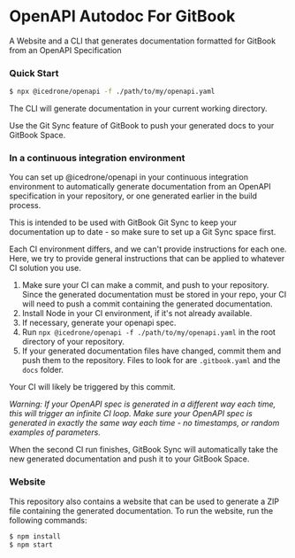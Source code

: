 # OpenAPI Autodoc For GitBook


A Website and a CLI that generates documentation formatted for GitBook from an
OpenAPI Specification


### Quick Start
```sh
$ npx @icedrone/openapi -f ./path/to/my/openapi.yaml
```

The CLI will generate documentation in your current working directory.

Use the Git Sync feature of GitBook to push your generated docs to your GitBook
Space.

### In a continuous integration environment

You can set up @icedrone/openapi in your continuous integration
environment to automatically generate documentation from an OpenAPI
specification in your repository, or one generated earlier in the build process.

This is intended to be used with GitBook Git Sync to keep your documentation up
to date - so make sure to set up a Git Sync space first.

Each CI environment differs, and we can't provide instructions for each one.
Here, we try to provide general instructions that can be applied to whatever CI
solution you use.

1. Make sure your CI can make a commit, and push to your repository. Since
   the generated documentation must be stored in your repo, your CI will need to
   push a commit containing the generated documentation.
2. Install Node in your CI environment, if it's not already available.
3. If necessary, generate your openapi spec.
4. Run `npx @icedrone/openapi -f ./path/to/my/openapi.yaml` in the root
   directory of your repository.
5. If your generated documentation files have changed, commit them and push them
   to the repository. Files to look for are `.gitbook.yaml` and the `docs` folder.

Your CI will likely be triggered by this commit.

_Warning: If your OpenAPI spec is generated in a different way each time, this
will trigger an infinite CI loop. Make sure your OpenAPI spec is generated in
exactly the same way each time - no timestamps, or random examples of
parameters._

When the second CI run finishes, GitBook Sync will automatically take the new
generated documentation and push it to your GitBook Space.

### Website

This repository also contains a website that can be used to generate a ZIP file
containing the generated documentation. To run the website, run the following
commands:

```sh
$ npm install
$ npm start
```

